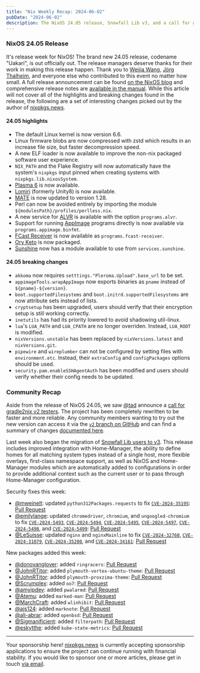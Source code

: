 ```yaml
---
title: "Nix Weekly Recap: 2024-06-02"
pubDate: "2024-06-02"
description: The NixOS 24.05 release, Snowfall Lib v3, and a call for gradle2nix v2 testers.
---
```


### NixOS 24.05 Release

It's release week for NixOS! The brand new 24.05 release, codename "Uakari", is out officially out. The
release managers deserve thanks for their work in making this release happen. Thank you to
[Weijia Wang](https://github.com/wegank), [Jörg Thalheim](https://github.com/Mic92), and everyone else
who contributed to this event no matter how small. A full release announcement can be found
[on the NixOS blog](https://nixos.org/blog/announcements/2024/nixos-2405/) and comprehensive release notes
are [available in the manual](https://nixos.org/manual/nixos/stable/release-notes#sec-release-24.05). While
this article will not cover all of the highlights and breaking changes found in the release, the following
are a set of interesting changes picked out by the author of [nixpkgs.news](https://nixpkgs.news).

#### 24.05 highlights

- The default Linux kernel is now version 6.6.
- Linux firmware blobs are now compressed with zstd which results in an increase file size, but faster decompression speed.
- A new ELF loader is now available to improve the non-nix packaged software user experience.
- `NIX_PATH` and the Flake Registry will now automatically have the system's `nixpkgs` input pinned when creating systems with `nixpkgs.lib.nixosSystem`.
- [Plasma 6](https://kde.org/announcements/megarelease/6/) is now available.
- [Lomiri](https://lomiri.com/) (formerly Unity8) is now available.
- [MATE](https://mate-desktop.org/) is now updated to version 1.28.
- Perl can now be avoided entirely by importing the module `${modulesPath}/profiles/perlless.nix`.
- A new service for [ALVR](https://github.com/alvr-org/alvr) is available with the option `programs.alvr`.
- Support for running [AppImage](https://appimage.org/) programs directly is now available via `programs.appimage.binfmt`.
- [FCast Receiver](https://fcast.org/) is now available as `programs.fcast-receiver`.
- [Ory Keto](https://www.ory.sh/keto/) is now packaged.
- [Sunshine](https://github.com/LizardByte/Sunshine) now has a module available to use from `services.sunshine`.

#### 24.05 breaking changes

- `akkoma` now requires `setttings."Pleroma.Upload".base_url` to be set.
- `appimageTools.wrapAppImage` now exports binaries as `pname` instead of `${pname}-${version}`.
- `boot.supportedFilesystems` and `boot.initrd.supportedFilesystems` are now attribute sets instead of lists.
- `cryptsetup` has been upgraded, users should verify that their encryption setup is still working correctly.
- `inetutils` has had its priority lowered to avoid shadowing util-linux.
- `lua`'s `LUA_PATH` and `LUA_CPATH` are no longer overriden. Instead, `LUA_ROOT` is modified.
- `nixVersions.unstable` has been replaced by `nixVersions.latest` and `nixVersions.git`.
- `pipewire` and `wireplumber` can not be configured by setting files with `environment.etc`. Instead, their `extraConfig` and `configPackages` options should be used.
- `security.pam.enableSSHAgentAuth` has been modified and users should verify whether their config needs to be updated.

### Community Recap

Aside from the release of NixOS 24.05, we saw [@tad](https://discourse.nixos.org/u/tad) announce a
[call for gradle2nix v2 testers](https://discourse.nixos.org/t/gradle2nix-v2-call-for-testers/46199).
The project has been completely rewritten to be faster and more reliable. Any community members wanting
to try out the new version can access it via the [`v2` branch on GitHub](https://github.com/tadfisher/gradle2nix/tree/v2)
and can find a summary of changes [documented here](https://github.com/tadfisher/gradle2nix/pull/62).

Last week also began the migration of [Snowfall Lib users to v3](https://snowfall.org/guides/lib/migration/v3/).
This release includes improved integration with Home-Manager, the ability to define homes for all matching
system types instead of a single host, more flexible overlays, first-class namespace support, as well as
NixOS and Home-Manager modules which are automatically added to configurations in order to provide additional
context such as the current user or to pass through Home-Manager configuration.

Security fixes this week:

- [@mweinelt](https://github.com/mweinelt): updated `python312Packages.requests` to fix [`CVE-2024-35195`](https://nvd.nist.gov/vuln/detail/CVE-2024-35195): [Pull Request](https://github.com/NixOS/nixpkgs/pull/315293)
- [@emilylange](https://github.com/emilylange): updated `chromedriver`, `chromium`, and `ungoogled-chromium` to fix [`CVE-2024-5493`](https://nvd.nist.gov/vuln/detail/CVE-2024-5493), [`CVE-2024-5494`](https://nvd.nist.gov/vuln/detail/CVE-2024-5494), [`CVE-2024-5495`](https://nvd.nist.gov/vuln/detail/CVE-2024-5495), [`CVE-2024-5497`](https://nvd.nist.gov/vuln/detail/CVE-2024-5497), [`CVE-2024-5498`](https://nvd.nist.gov/vuln/detail/CVE-2024-5498), and [`CVE-2024-5499`](https://nvd.nist.gov/vuln/detail/CVE-2024-5499): [Pull Request](https://github.com/NixOS/nixpkgs/pull/316226)
- [@LeSuisse](https://github.com/LeSuisse): updated `nginx` and `nginxMainline` to fix [`CVE-2024-32760`](https://nvd.nist.gov/vuln/detail/CVE-2024-32760), [`CVE-2024-31079`](https://nvd.nist.gov/vuln/detail/CVE-2024-31079), [`CVE-2024-35200`](https://nvd.nist.gov/vuln/detail/CVE-2024-35200), and [`CVE-2024-34161`](https://nvd.nist.gov/vuln/detail/CVE-2024-34161): [Pull Request](https://github.com/NixOS/nixpkgs/pull/316104)

New packages added this week:

- [@donovanglover](https://github.com/donovanglover): added `ringracers`: [Pull Request](https://github.com/NixOS/nixpkgs/pull/306820)
- [@JohnRTitor](https://github.com/JohnRTitor): added `plymouth-vortex-ubuntu-theme`: [Pull Request](https://github.com/NixOS/nixpkgs/pull/315960)
- [@JohnRTitor](https://github.com/JohnRTitor): added `plymouth-proxzima-theme`: [Pull Request](https://github.com/NixOS/nixpkgs/pull/315961)
- [@Scrumplex](https://github.com/Scrumplex): added `oo7`: [Pull Request](https://github.com/NixOS/nixpkgs/pull/289851)
- [@amyipdev](https://github.com/amyipdev): added `pwalarmd`: [Pull Request](https://github.com/NixOS/nixpkgs/pull/315703)
- [@Atemu](https://github.com/Atemu): added `marked-man`: [Pull Request](https://github.com/NixOS/nixpkgs/pull/309414)
- [@MarchCraft](https://github.com/MarchCraft): added `wlinhibit`: [Pull Request](https://github.com/NixOS/nixpkgs/pull/315728)
- [@ajs124](https://github.com/ajs124): added `marknote`: [Pull Request](https://github.com/NixOS/nixpkgs/pull/315888)
- [@ali-abrar](https://github.com/ali-abrar): added `openbsd`: [Pull Request](https://github.com/NixOS/nixpkgs/pull/311836)
- [@Sigmanificient](https://github.com/Sigmanificient): added `filterpath`: [Pull Request](https://github.com/NixOS/nixpkgs/pull/311898)
- [@eskytthe](https://github.com/eskytthe): added `kube-state-metrics`: [Pull Request](https://github.com/NixOS/nixpkgs/pull/314208)

---

Your sponsorship here! [nixpkgs.news](https://nixpkgs.news) is currently accepting sponsorship applications
to ensure the project can continue running with financial stability. If you would like to sponsor one or more
articles, please get in touch [via email](mailto:jake.hamilton@hey.com).
